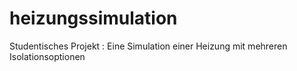 # heizungssimulation
 Studentisches Projekt : Eine Simulation einer Heizung mit mehreren Isolationsoptionen
